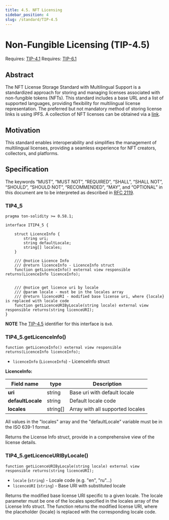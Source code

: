 ```yaml
---
title: 4.5. NFT Licensing
sidebar_position: 4
slug: /standard/TIP-4.5
---
```


# Non-Fungible Licensing (TIP-4.5)
Requires: [TIP-4.1](1.md)
Requires: [TIP-6.1](./../TIP-6/1.md)

## Abstract

The NFT License Storage Standard with Multilingual Support is a standardized approach for storing and managing licenses associated with non-fungible tokens (NFTs). This standard includes a base URL and a list of supported languages, providing flexibility for multilingual license representation. 
The preferred but not mandatory method of storing license links is using IPFS. A collection of NFT licenses can be obtained via a [link](https://github.com/a16z/a16z-contracts). 

## Motivation

This standard enables interoperability and simplifies the management of multilingual licenses, providing a seamless experience for NFT creators, collectors, and platforms.

## Specification

The keywords “MUST”, “MUST NOT”, “REQUIRED”, “SHALL”, “SHALL NOT”, “SHOULD”, “SHOULD NOT”, “RECOMMENDED”, “MAY”, and “OPTIONAL” in this document are to be interpreted as described in [RFC 2119](https://datatracker.ietf.org/doc/html/rfc2119).


### TIP4_5
```solidity
pragma ton-solidity >= 0.58.1;

interface ITIP4_5 {

    struct LicenceInfo {
        string uri;
        string defaultLocale;
        string[] locales;
    }   

    /// @notice Licence Info
    /// @return licenceInfo - LicenceInfo struct
    function getLicenceInfo() external view responsible returns(LicenceInfo licenceInfo);


    /// @notice get licence uri by locale
    /// @param locale - must be in the locales array
    /// @return licenceURI - modified base license uri, where {locale} is replaced with locale code
    function getLicenceURIByLocale(string locale) external view responsible returns(string licenceURI);
}
```

**NOTE** The [TIP-4.5](../TIP-4/5.md) identifier for this interface is `0x0`.

### TIP4_5.getLicenceInfo()
```solidity
function getLicenceInfo() external view responsible returns(LicenceInfo licenceInfo);
```
* `licenceInfo` (`LicenceInfo`) - LicenceInfo struct

**LicenceInfo:**

| Field name  | type    | Description                         |
|-------------|---------|-------------------------------------|
| **uri**   | string | Base uri with default locale |
| **defaultLocale** | string | Default locale code |
| **locales** | string[] | Array with all supported locales |

All values in the "locales" array and the "defaultLocale" variable must be in the ISO 639-1 format.

Returns the License Info struct, provide
in a comprehensive view of the license details.


### TIP4_5.getLicenceURIByLocale()
```solidity
function getLicenceURIByLocale(string locale) external view responsible returns(string licenceURI);
```
* `locale` (`string`) - Locale code (e.g. "en", "ru"...)
* `licenceURI` (`string`) - Base URI with substituted locale

Returns the modified base license URI specific to a given locale. The locale parameter must be one of the locales specified in the locales array of the License Info struct. The function returns the modified license URI, where the placeholder {locale} is replaced with the corresponding locale code.

